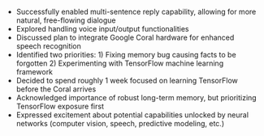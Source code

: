- Successfully enabled multi-sentence reply capability, allowing for more natural, free-flowing dialogue
- Explored handling voice input/output functionalities
- Discussed plan to integrate Google Coral hardware for enhanced speech recognition
- Identified two priorities: 1) Fixing memory bug causing facts to be forgotten 2) Experimenting with TensorFlow machine learning framework
- Decided to spend roughly 1 week focused on learning TensorFlow before the Coral arrives
- Acknowledged importance of robust long-term memory, but prioritizing TensorFlow exposure first
- Expressed excitement about potential capabilities unlocked by neural networks (computer vision, speech, predictive modeling, etc.)